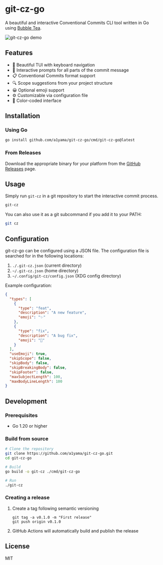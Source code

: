 # git-cz-go

A beautiful and interactive Conventional Commits CLI tool written in Go using [Bubble Tea](https://github.com/charmbracelet/bubbletea).

![git-cz-go demo](https://via.placeholder.com/800x400.png?text=git-cz-go+Demo)

## Features

- 💎 Beautiful TUI with keyboard navigation
- 🚀 Interactive prompts for all parts of the commit message
- 📋 Conventional Commits format support
- 🔍 Scope suggestions from your project structure
- 😀 Optional emoji support
- ⚙️ Customizable via configuration file
- 🌈 Color-coded interface

## Installation

### Using Go

```bash
go install github.com/a1yama/git-cz-go/cmd/git-cz-go@latest
```

### From Releases

Download the appropriate binary for your platform from the [GitHub Releases](https://github.com/a1yama/git-cz-go/releases) page.

## Usage

Simply run `git-cz` in a git repository to start the interactive commit process.

```bash
git-cz
```

You can also use it as a git subcommand if you add it to your PATH:

```bash
git cz
```

## Configuration

git-cz-go can be configured using a JSON file. The configuration file is searched for in the following locations:

1. `./.git-cz.json` (current directory)
2. `~/.git-cz.json` (home directory)
3. `~/.config/git-cz/config.json` (XDG config directory)

Example configuration:

```json
{
  "types": [
    {
      "type": "feat",
      "description": "A new feature",
      "emoji": "✨"
    },
    {
      "type": "fix",
      "description": "A bug fix",
      "emoji": "🐛"
    }
  ],
  "useEmoji": true,
  "skipScope": false,
  "skipBody": false,
  "skipBreakingBody": false,
  "skipFooter": false,
  "maxSubjectLength": 100,
  "maxBodyLineLength": 100
}
```

## Development

### Prerequisites

- Go 1.20 or higher

### Build from source

```bash
# Clone the repository
git clone https://github.com/a1yama/git-cz-go.git
cd git-cz-go

# Build
go build -o git-cz ./cmd/git-cz-go

# Run
./git-cz
```

### Creating a release

1. Create a tag following semantic versioning
   ```
   git tag -a v0.1.0 -m "First release"
   git push origin v0.1.0
   ```

2. GitHub Actions will automatically build and publish the release

## License

MIT